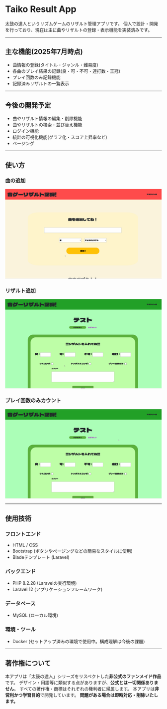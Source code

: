 # Taiko Result App
太鼓の達人というリズムゲームのリザルト管理アプリです。
個人で設計・開発を行っており、現在は主に曲やリザルトの登録・表示機能を実装済みです。

------

## 主な機能(2025年7月時点)
- 曲情報の登録(タイトル・ジャンル・難易度)
- 各曲のプレイ結果の記録(良・可・不可・連打数・王冠)
- プレイ回数のみ記録機能
- 記録済みリザルトの一覧表示

------

## 今後の開発予定
- 曲やリザルト情報の編集・削除機能
- 曲やリザルトの検索・並び替え機能
- ログイン機能
- 統計の可視化機能(グラフ化・スコア上昇率など)
- ページング

------

## 使い方
### 曲の追加
![曲の追加](./gifs/step1_add_song.gif)

### リザルト追加
![リザルト追加](./gifs/step2_add_result.gif)

### プレイ回数のみカウント
![プレイ回数カウント](./gifs/play_count.gif)

-----
## 使用技術
### フロントエンド
- HTML / CSS
- Bootstrap (ボタンやページングなどの簡易なスタイルに使用)
- Bladeテンプレート (Laravel)

### バックエンド
- PHP 8.2.28 (Laravelの実行環境)
- Laravel 12 (アプリケーションフレームワーク)

### データベース
- MySQL (ローカル環境)

### 環境・ツール
- Docker (セットアップ済みの環境で使用中。構成理解は今後の課題)

-----

## 著作権について

本アプリは「太鼓の達人」シリーズをリスペクトした**非公式のファンメイド作品**です。
デザイン・用語等に類似する点がありますが、**公式とは一切関係ありません**。
すべての著作権・商標はそれぞれの権利者に帰属します。
本アプリは**非営利かつ学習目的**で開発しています。
**問題がある場合は即時対応・削除いたします。**




